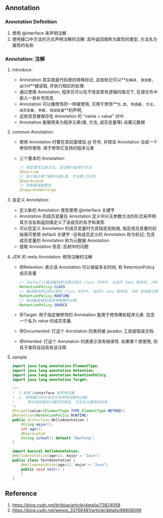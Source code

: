 ## Annotation

### Annotation Definition

1. 使用 @interface 来声明注解
2. 使用接口中方法的方式声明注解的注解: 其中返回值称为属性的类型, 方法名为属性的名称

### Annotation: 注解

1. introduce:

   - Annotation 其实就是代码里的特殊标记, 这些标记可以**`在编译, 类加载, 运行时`**被读取, 并执行相应的处理.
   - 通过使用 Annotation, 程序员可以在不改变原有逻辑的情况下, 在源文件中嵌入一些补充信息.
   - Annotation 可以像修饰符一样被使用, 可用于修饰**`包,类, 构造器, 方法, 成员变量, 参数, 局部变量`**的声明,
   - 这些信息被保存在 Annotation 的 "name = value" 对中.
   - Annotation 能被用来为程序元素(类, 方法, 成员变量等) 设置元数据

2. common Annotation:

   - 使用 Annotation 时要在其前面增加 @ 符号, 并把该 Annotation 当成一个修饰符使用. 用于修饰它支持的程序元素
   - 三个基本的 Annotation:

     ```java
     // 限定重写父类方法, 该注释只能用于方法
     @Override
     // 用于表示某个程序元素(类, 方法等)已过时
     @Deprecated
     // 抑制编译器警告
     @SuppressWarnings
     ```

3. 自定义 Annotation:

   - 定义新的 Annotation 类型使用 @interface 关键字
   - Annotation 的成员变量在 Annotation 定义中以无参数方法的形式来声明. 其方法名和返回值定义了该成员的名字和类型.
   - 可以在定义 Annotation 的成员变量时为其指定初始值, 指定成员变量的初始值可使用 default 关键字 -没有成员定义的 Annotation 称为标记; 包含成员变量的 Annotation 称为元数据 Annotation
   - 提取 Annotation 信息: 反射中的问题

4. JDK 的 meta Annotation: 修饰注解的注解

   - @Retention: 表示该 Annotation 可以保留多长时间, 有 RetentionPolicy 成员变量

     ```java
     // [Default]编译器将把注释记录在 class 文件中. 当运行 Java 程序时, JVM 不会保留注释.
     RetentionPolicy.CLASS
     // 编译器将把注释记录在 class 文件中. 当运行 Java 程序时, JVM 会保留注释. 程序可以通过反射获取该注释
     RetentionPolicy.RUNTIME
     // 编译器直接丢弃这种策略的注释
     RetentionPolicy.SOURCE
     ```

   - @Target: 用于指定被修饰的 Annotation 能用于修饰哪些程序元素. 包含一个名为 value 的成员变量.
   - @Documented: 打这个 Annotation 的类将被 javadoc 工具提取成文档.
   - @Inherited: 打这个 Annotation 的类表示具有继承性. 如果某个类使用, 则其子类将自动具有该注释

5. sample

   ```java
   import java.lang.annotation.ElementType;
   import java.lang.annotation.Retention;
   import java.lang.annotation.RetentionPolicy;
   import java.lang.annotation.Target;

   /**
   *  1.使用 @interface 来声明注解
   *  2. 使用接口中方法的方式声明注解的注解:
   *      其中返回值称为属性的类型, 方法名为属性的名称
   */
   @Target(value={ElementType.TYPE,ElementType.METHOD})
   @Retention(RetentionPolicy.RUNTIME)
   public @interface HelloAnnotation {
       String major();
       int age();
       @Deprecated
       String school() default "NanTong";
   }

   import basical.HelloAnnotation;
   @HelloAnnotation(age=12, major = "Java")
   public class TestAnnotation {
       @HelloAnnotation(age=12, major = "Java")
       public void test() {
       }
   }
   ```

## Reference

1. https://blog.csdn.net/briblue/article/details/73824058
2. https://blog.csdn.net/weixin_33768481/article/details/88606099
